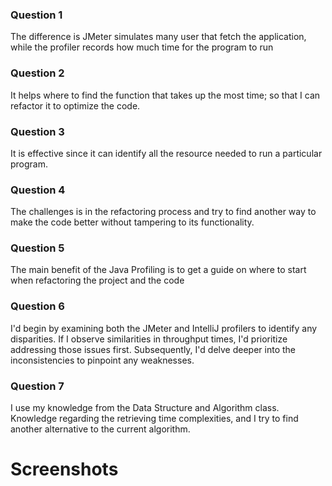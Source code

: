 ### Question 1
The difference is JMeter simulates many user that fetch the application, while the profiler records how much time for the program to run

### Question 2
It helps where to find the function that takes up the most time; so that I can refactor it to optimize the code. 
### Question 3
It is effective since it can identify all the resource needed to run a particular program. 
### Question 4
The challenges is in the refactoring process and try to find another way to make the code better without tampering to its functionality.
### Question 5
The main benefit of the Java Profiling is to get a guide on where to start when refactoring the project and the code
### Question 6
I'd begin by examining both the JMeter and IntelliJ profilers to identify any disparities. If I observe similarities in throughput times, I'd prioritize addressing those issues first. Subsequently, I'd delve deeper into the inconsistencies to pinpoint any weaknesses.

### Question 7
I use my knowledge from the Data Structure and Algorithm class. Knowledge regarding the retrieving time complexities, and I try to find another alternative to the current algorithm.

# Screenshots 

